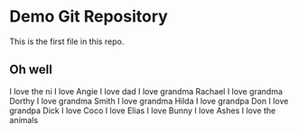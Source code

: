# Demo Git Repository

This is the first file in this repo.

## Oh well

I love the ni
I love Angie
I love dad
I love grandma Rachael
I love grandma Dorthy
I love grandma Smith
I love grandma Hilda
I love grandpa Don
I love grandpa Dick
I love Coco
I love Elias
I love Bunny
I love Ashes
I love the animals

